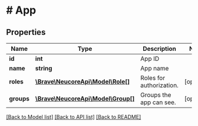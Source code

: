 # # App

## Properties

Name | Type | Description | Notes
------------ | ------------- | ------------- | -------------
**id** | **int** | App ID | 
**name** | **string** | App name | 
**roles** | [**\Brave\NeucoreApi\Model\Role[]**](Role.md) | Roles for authorization. | [optional] 
**groups** | [**\Brave\NeucoreApi\Model\Group[]**](Group.md) | Groups the app can see. | [optional] 

[[Back to Model list]](../../README.md#documentation-for-models) [[Back to API list]](../../README.md#documentation-for-api-endpoints) [[Back to README]](../../README.md)


